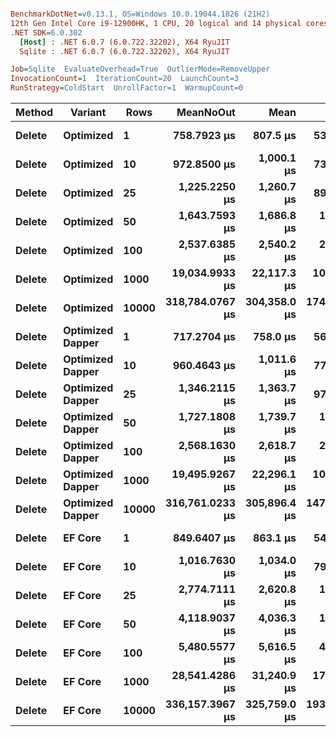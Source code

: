 ``` ini

BenchmarkDotNet=v0.13.1, OS=Windows 10.0.19044.1826 (21H2)
12th Gen Intel Core i9-12900HK, 1 CPU, 20 logical and 14 physical cores
.NET SDK=6.0.302
  [Host] : .NET 6.0.7 (6.0.722.32202), X64 RyuJIT
  Sqlite : .NET 6.0.7 (6.0.722.32202), X64 RyuJIT

Job=Sqlite  EvaluateOverhead=True  OutlierMode=RemoveUpper  
InvocationCount=1  IterationCount=20  LaunchCount=3  
RunStrategy=ColdStart  UnrollFactor=1  WarmupCount=0  

```
|      Method |         Variant |  Rows |       MeanNoOut |         Mean |          Min |           Q1 |       Median |           Q3 |          Max |
|------------ |---------------- |------ |----------------:|-------------:|-------------:|-------------:|-------------:|-------------:|-------------:|
| **Delete** |       **Optimized** |     **1** |     **758.7923 μs** |     **807.5 μs** |     **535.8 μs** |     **608.0 μs** |     **760.3 μs** |     **988.4 μs** |   **1,324.0 μs** |
| **Delete** |       **Optimized** |    **10** |     **972.8500 μs** |   **1,000.1 μs** |     **732.3 μs** |     **882.0 μs** |     **965.6 μs** |   **1,090.6 μs** |   **1,520.1 μs** |
| **Delete** |       **Optimized** |    **25** |   **1,225.2250 μs** |   **1,260.7 μs** |     **894.4 μs** |   **1,111.6 μs** |   **1,217.8 μs** |   **1,371.8 μs** |   **1,831.5 μs** |
| **Delete** |       **Optimized** |    **50** |   **1,643.7593 μs** |   **1,686.8 μs** |   **1,362.9 μs** |   **1,539.3 μs** |   **1,636.2 μs** |   **1,777.2 μs** |   **2,408.2 μs** |
| **Delete** |       **Optimized** |   **100** |   **2,537.6385 μs** |   **2,540.2 μs** |   **2,035.8 μs** |   **2,366.3 μs** |   **2,528.3 μs** |   **2,709.7 μs** |   **3,294.1 μs** |
| **Delete** |       **Optimized** |  **1000** |  **19,034.9933 μs** |  **22,117.3 μs** |  **10,084.8 μs** |  **12,920.4 μs** |  **18,660.3 μs** |  **30,624.9 μs** |  **45,945.5 μs** |
| **Delete** |       **Optimized** | **10000** | **318,784.0767 μs** | **304,358.0 μs** | **174,192.8 μs** | **274,437.0 μs** | **325,500.4 μs** | **340,942.1 μs** | **366,914.7 μs** |
| **Delete** | **Optimized Dapper** |     **1** |     **717.2704 μs** |     **758.0 μs** |     **567.6 μs** |     **635.3 μs** |     **714.5 μs** |     **851.2 μs** |   **1,314.2 μs** |
| **Delete** | **Optimized Dapper** |    **10** |     **960.4643 μs** |   **1,011.6 μs** |     **771.0 μs** |     **850.0 μs** |     **948.5 μs** |   **1,111.8 μs** |   **1,571.5 μs** |
| **Delete** | **Optimized Dapper** |    **25** |   **1,346.2115 μs** |   **1,363.7 μs** |     **975.3 μs** |   **1,228.8 μs** |   **1,351.2 μs** |   **1,453.8 μs** |   **1,859.7 μs** |
| **Delete** | **Optimized Dapper** |    **50** |   **1,727.1808 μs** |   **1,739.7 μs** |   **1,387.1 μs** |   **1,636.6 μs** |   **1,723.7 μs** |   **1,837.7 μs** |   **2,145.3 μs** |
| **Delete** | **Optimized Dapper** |   **100** |   **2,568.1630 μs** |   **2,618.7 μs** |   **2,097.3 μs** |   **2,382.1 μs** |   **2,557.8 μs** |   **2,723.5 μs** |   **3,555.5 μs** |
| **Delete** | **Optimized Dapper** |  **1000** |  **19,495.9267 μs** |  **22,296.1 μs** |  **10,284.0 μs** |  **13,477.9 μs** |  **17,905.3 μs** |  **30,350.8 μs** |  **51,324.7 μs** |
| **Delete** | **Optimized Dapper** | **10000** | **316,761.0233 μs** | **305,896.4 μs** | **147,702.0 μs** | **278,582.7 μs** | **323,997.3 μs** | **344,065.3 μs** | **389,100.8 μs** |
| **Delete** |          **EF Core** |     **1** |     **849.6407 μs** |     **863.1 μs** |     **548.7 μs** |     **778.6 μs** |     **833.2 μs** |     **965.6 μs** |   **1,288.6 μs** |
| **Delete** |          **EF Core** |    **10** |   **1,016.7630 μs** |   **1,034.0 μs** |     **790.6 μs** |     **906.8 μs** |   **1,011.2 μs** |   **1,127.3 μs** |   **1,459.1 μs** |
| **Delete** |          **EF Core** |    **25** |   **2,774.7111 μs** |   **2,620.8 μs** |   **1,101.4 μs** |   **1,532.2 μs** |   **2,843.6 μs** |   **3,173.4 μs** |   **4,700.8 μs** |
| **Delete** |          **EF Core** |    **50** |   **4,118.9037 μs** |   **4,036.3 μs** |   **1,733.9 μs** |   **3,648.6 μs** |   **4,087.9 μs** |   **4,631.9 μs** |   **5,887.8 μs** |
| **Delete** |          **EF Core** |   **100** |   **5,480.5577 μs** |   **5,616.5 μs** |   **4,162.4 μs** |   **4,892.3 μs** |   **5,462.1 μs** |   **6,145.6 μs** |   **8,236.2 μs** |
| **Delete** |          **EF Core** |  **1000** |  **28,541.4286 μs** |  **31,240.9 μs** |  **17,652.5 μs** |  **23,581.0 μs** |  **26,810.3 μs** |  **39,011.1 μs** |  **63,596.0 μs** |
| **Delete** |          **EF Core** | **10000** | **336,157.3967 μs** | **325,759.0 μs** | **193,898.8 μs** | **284,130.2 μs** | **346,336.6 μs** | **361,381.8 μs** | **453,683.2 μs** |
